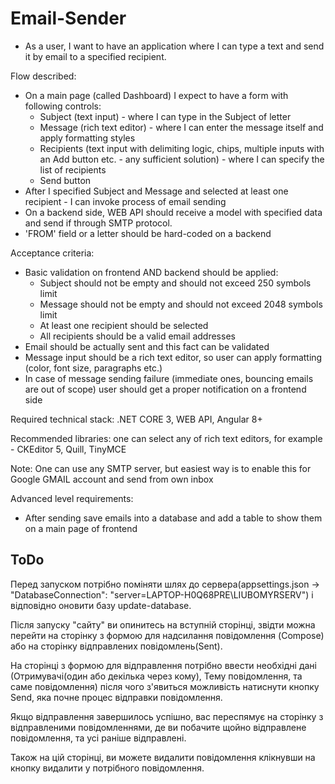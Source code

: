﻿# Email-Sender
- As a user, I want to have an application where I can type a text and send it by email to a specified recipient.

Flow described:

- On a main page (called Dashboard) I expect to have a form with following controls:
  - Subject (text input) - where I can type in the Subject of letter
  - Message (rich text editor) - where I can enter the message itself and apply formatting styles
  - Recipients (text input with delimiting logic, chips, multiple inputs with an Add button etc. - any sufficient solution) - where I can specify the list of recipients
  - Send button
- After I specified Subject and Message and selected at least one recipient - I can invoke process of email sending
- On a backend side, WEB API should receive a model with specified data and send if through SMTP protocol.
- 'FROM' field or a letter should be hard-coded on a backend

Acceptance criteria:

- Basic validation on frontend AND backend should be applied:
  - Subject should not be empty and should not exceed 250 symbols limit
  - Message should not be empty and should not exceed 2048 symbols limit
  - At least one recipient should be selected
  - All recipients should be a valid email addresses
- Email should be actually sent and this fact can be validated
- Message input should be a rich text editor, so user can apply formatting (color, font size, paragraphs etc.)
- In case of message sending failure (immediate ones, bouncing emails are out of scope) user should get a proper notification on a frontend side

Required technical stack: .NET CORE 3, WEB API, Angular 8+

Recommended libraries: one can select any of rich text editors, for example - CKEditor 5, Quill, TinyMCE

Note: One can use any SMTP server, but easiest way is to enable this for Google GMAIL account and send from own inbox

Advanced level requirements:
- After sending save emails into a database and add a table to show them on a main page of frontend

## ToDo
Перед запуском потрібно поміняти шлях до сервера(appsettings.json -> "DatabaseConnection": "server=LAPTOP-H0Q68PRE\\LIUBOMYRSERV") і відповідно оновити базу update-database. 

Після запуску "сайту" ви опинитесь на вступній сторінці, звідти можна перейти на сторінку з формою для надсилання повідомлення (Compose) або на сторінку відправлених повідомлень(Sent). 

На сторінці з формою для відправлення потрібно ввести необхідні дані (Отримувачі(один або декілька через кому), Тему повідомлення, та саме повідомлення) після чого з'явиться можливість натиснути кнопку Send, яка почне процес відправки повідомлення.

Якщо відправлення завершилось успішно, вас переспямує на сторінку з відправленими повідомленнями, де ви побачите щойно відправлене повідомлення, та усі раніше відправлені.

Також на цій сторінці, ви можете видалити повідомлення клікнувши на кнопку видалити у потрібного повідомлення.
